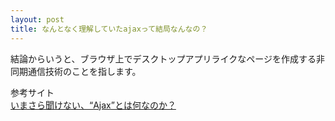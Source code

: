 ```yaml
---
layout: post
title: なんとなく理解していたajaxって結局なんなの？
---
```

結論からいうと、ブラウザ上でデスクトップアプリライクなページを作成する非同期通信技術のことを指します。

参考サイト  
[いまさら聞けない、“Ajax”とは何なのか？](http://www.atmarkit.co.jp/ait/articles/0708/23/news134.html)  


